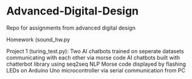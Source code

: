 # Advanced-Digital-Design

Repo for assignments from advanced digital design

Homework (sound_hw.py 

Project 1 (turing_test.py):
Two AI chatbots trained on seperate datasets communicating with each other via morse code
AI chatbots built with chatterbot library using seq2seq NLP
Morse code displayed by flashing LEDs on Arduino Uno microcontroller via serial communication from PC
